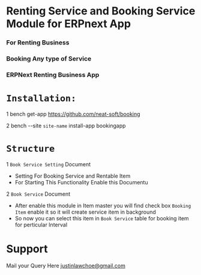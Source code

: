# Renting Service and Booking Service Module for ERPnext App

### For Renting Business

### Booking Any type of Service

### ERPNext Renting Business App
# `Installation:`
1 bench get-app https://github.com/neat-soft/booking

2 bench --site `site-name` install-app bookingapp
# `Structure`
1 `Book Service Setting` Document
- Setting For Booking Service and Rentable Item
- For Starting This Functionality Enable this Documentu

2 `Book Service` Document
- After enable this module in Item master you will find check box `Booking Item` enable it so it will create service item in background
- So now you can select this item in `Book Service` table for booking item for perticular Interval

# Support
Mail your Query Here [justinlawchoe@gmail.com](mail_to:justinlawchoe@gmail.com)

